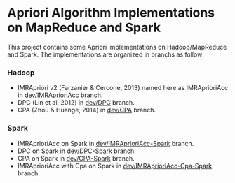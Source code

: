 # Apriori Algorithm Implementations on MapReduce and Spark

This project contains some Apriori implementations on Hadoop/MapReduce and Spark. The implementations are organized in branchs as follow:

### Hadoop
 - IMRApriori v2 (Farzanier & Cercone, 2013) named here as IMRAprioriAcc in [dev/IMRAprioriAcc](https://github.com/EduardoPetrini/hadoop/tree/dev/IMRAprioriAcc) branch.
 - DPC (Lin et al, 2012) in [dev/DPC](https://github.com/EduardoPetrini/hadoop/tree/dev/DPC) branch.
 - CPA (Zhou & Huange, 2014) in [dev/CPA](https://github.com/EduardoPetrini/hadoop/tree/dev/CPA) branch.

### Spark
 - IMRAprioriAcc on Spark in [dev/IMRAprioriAcc-Spark](https://github.com/EduardoPetrini/hadoop/tree/dev/IMRAprioriAcc-Spark) branch.
 - DPC on Spark in [dev/DPC-Spark](https://github.com/EduardoPetrini/hadoop/tree/dev/DPC-Spark) branch.
 - CPA on Spark in [dev/CPA-Spark](https://github.com/EduardoPetrini/hadoop/tree/dev/CPA-Spark) branch.
 - IMRAprioriAcc with Cpa on Spark in [dev/IMRAprioriAcc-Cpa-Spark](https://github.com/EduardoPetrini/hadoop/tree/dev/IMRAprioriAcc-Cpa-Spark) branch.
